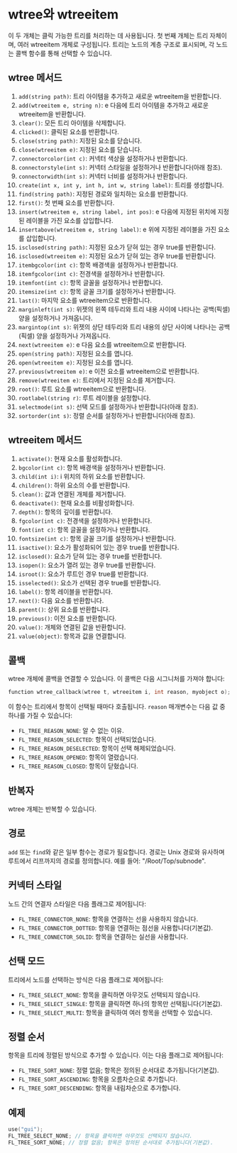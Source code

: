 # wtree와 wtreeitem

이 두 개체는 클릭 가능한 트리를 처리하는 데 사용됩니다. 첫 번째 개체는 트리 자체이며, 여러 wtreeitem 개체로 구성됩니다. 트리는 노드의 계층 구조로 표시되며, 각 노드는 콜백 함수를 통해 선택할 수 있습니다.

## wtree 메서드

1. `add(string path)`: 트리 아이템을 추가하고 새로운 wtreeitem을 반환합니다.
2. `add(wtreeitem e, string n)`: e 다음에 트리 아이템을 추가하고 새로운 wtreeitem을 반환합니다.
3. `clear()`: 모든 트리 아이템을 삭제합니다.
4. `clicked()`: 클릭된 요소를 반환합니다.
5. `close(string path)`: 지정된 요소를 닫습니다.
6. `close(wtreeitem e)`: 지정된 요소를 닫습니다.
7. `connectorcolor(int c)`: 커넥터 색상을 설정하거나 반환합니다.
8. `connectorstyle(int s)`: 커넥터 스타일을 설정하거나 반환합니다(아래 참조).
9. `connectorwidth(int s)`: 커넥터 너비를 설정하거나 반환합니다.
10. `create(int x, int y, int h, int w, string label)`: 트리를 생성합니다.
11. `find(string path)`: 지정된 경로와 일치하는 요소를 반환합니다.
12. `first()`: 첫 번째 요소를 반환합니다.
13. `insert(wtreeitem e, string label, int pos)`: e 다음에 지정된 위치에 지정된 레이블을 가진 요소를 삽입합니다.
14. `insertabove(wtreeitem e, string label)`: e 위에 지정된 레이블을 가진 요소를 삽입합니다.
15. `isclosed(string path)`: 지정된 요소가 닫혀 있는 경우 true를 반환합니다.
16. `isclosed(wtreeitem e)`: 지정된 요소가 닫혀 있는 경우 true를 반환합니다.
17. `itembgcolor(int c)`: 항목 배경색을 설정하거나 반환합니다.
18. `itemfgcolor(int c)`: 전경색을 설정하거나 반환합니다.
19. `itemfont(int c)`: 항목 글꼴을 설정하거나 반환합니다.
20. `itemsize(int c)`: 항목 글꼴 크기를 설정하거나 반환합니다.
21. `last()`: 마지막 요소를 wtreeitem으로 반환합니다.
22. `marginleft(int s)`: 위젯의 왼쪽 테두리와 트리 내용 사이에 나타나는 공백(픽셀) 양을 설정하거나 가져옵니다.
23. `margintop(int s)`: 위젯의 상단 테두리와 트리 내용의 상단 사이에 나타나는 공백(픽셀) 양을 설정하거나 가져옵니다.
24. `next(wtreeitem e)`: e 다음 요소를 wtreeitem으로 반환합니다.
25. `open(string path)`: 지정된 요소를 엽니다.
26. `open(wtreeitem e)`: 지정된 요소를 엽니다.
27. `previous(wtreeitem e)`: e 이전 요소를 wtreeitem으로 반환합니다.
28. `remove(wtreeitem e)`: 트리에서 지정된 요소를 제거합니다.
29. `root()`: 루트 요소를 wtreeitem으로 반환합니다.
30. `rootlabel(string r)`: 루트 레이블을 설정합니다.
31. `selectmode(int s)`: 선택 모드를 설정하거나 반환합니다(아래 참조).
32. `sortorder(int s)`: 정렬 순서를 설정하거나 반환합니다(아래 참조).

## wtreeitem 메서드

1. `activate()`: 현재 요소를 활성화합니다.
2. `bgcolor(int c)`: 항목 배경색을 설정하거나 반환합니다.
3. `child(int i)`: i 위치의 하위 요소를 반환합니다.
4. `children()`: 하위 요소의 수를 반환합니다.
5. `clean()`: 값과 연결된 개체를 제거합니다.
6. `deactivate()`: 현재 요소를 비활성화합니다.
7. `depth()`: 항목의 깊이를 반환합니다.
8. `fgcolor(int c)`: 전경색을 설정하거나 반환합니다.
9. `font(int c)`: 항목 글꼴을 설정하거나 반환합니다.
10. `fontsize(int c)`: 항목 글꼴 크기를 설정하거나 반환합니다.
11. `isactive()`: 요소가 활성화되어 있는 경우 true를 반환합니다.
12. `isclosed()`: 요소가 닫혀 있는 경우 true를 반환합니다.
13. `isopen()`: 요소가 열려 있는 경우 true를 반환합니다.
14. `isroot()`: 요소가 루트인 경우 true를 반환합니다.
15. `isselected()`: 요소가 선택된 경우 true를 반환합니다.
16. `label()`: 항목 레이블을 반환합니다.
17. `next()`: 다음 요소를 반환합니다.
18. `parent()`: 상위 요소를 반환합니다.
19. `previous()`: 이전 요소를 반환합니다.
20. `value()`: 개체와 연결된 값을 반환합니다.
21. `value(object)`: 항목과 값을 연결합니다.

## 콜백

wtree 개체에 콜백을 연결할 수 있습니다. 이 콜백은 다음 시그니처를 가져야 합니다:

```c
function wtree_callback(wtree t, wtreeitem i, int reason, myobject o);
```

이 함수는 트리에서 항목이 선택될 때마다 호출됩니다. `reason` 매개변수는 다음 값 중 하나를 가질 수 있습니다:

- `FL_TREE_REASON_NONE`: 알 수 없는 이유.
- `FL_TREE_REASON_SELECTED`: 항목이 선택되었습니다.
- `FL_TREE_REASON_DESELECTED`: 항목이 선택 해제되었습니다.
- `FL_TREE_REASON_OPENED`: 항목이 열렸습니다.
- `FL_TREE_REASON_CLOSED`: 항목이 닫혔습니다.

## 반복자

wtree 개체는 반복할 수 있습니다.

## 경로

`add` 또는 `find`와 같은 일부 함수는 경로가 필요합니다. 경로는 Unix 경로와 유사하며 루트에서 리프까지의 경로를 정의합니다. 예를 들어: "/Root/Top/subnode".

## 커넥터 스타일

노드 간의 연결자 스타일은 다음 플래그로 제어됩니다:

- `FL_TREE_CONNECTOR_NONE`: 항목을 연결하는 선을 사용하지 않습니다.
- `FL_TREE_CONNECTOR_DOTTED`: 항목을 연결하는 점선을 사용합니다(기본값).
- `FL_TREE_CONNECTOR_SOLID`: 항목을 연결하는 실선을 사용합니다.

## 선택 모드

트리에서 노드를 선택하는 방식은 다음 플래그로 제어됩니다:

- `FL_TREE_SELECT_NONE`: 항목을 클릭하면 아무것도 선택되지 않습니다.
- `FL_TREE_SELECT_SINGLE`: 항목을 클릭하면 하나의 항목만 선택됩니다(기본값).
- `FL_TREE_SELECT_MULTI`: 항목을 클릭하여 여러 항목을 선택할 수 있습니다.

## 정렬 순서

항목을 트리에 정렬된 방식으로 추가할 수 있습니다. 이는 다음 플래그로 제어됩니다:

- `FL_TREE_SORT_NONE`: 정렬 없음; 항목은 정의된 순서대로 추가됩니다(기본값).
- `FL_TREE_SORT_ASCENDING`: 항목을 오름차순으로 추가합니다.
- `FL_TREE_SORT_DESCENDING`: 항목을 내림차순으로 추가합니다.

## 예제

```c
use("gui");
FL_TREE_SELECT_NONE; // 항목을 클릭하면 아무것도 선택되지 않습니다.
FL_TREE_SORT_NONE; // 정렬 없음; 항목은 정의된 순서대로 추가됩니다(기본값).
```